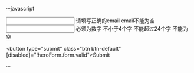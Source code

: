 ···javascript
<form #heroForm="ngForm"  (ngSubmit)="onValueChanged(heroForm)">
  <div class="form-group" [ngClass]="{'has-error': name.errors && (name.dirty || name.touched)}">
      <input type="text" id="name" class="form-control"
           required [pattern]="v.email"
           name="name" ngModel
           #name="ngModel" >
      <span class="help-block" *ngIf="name.errors?.pattern">请填写正确的email</span>
      <span class="help-block" *ngIf="name.errors?.required">email不能为空</span>
  </div>

  <div class="form-group" [ngClass]="{'has-error': number.errors && (number.dirty || number.touched)}">
      <input type="text" id="number" class="form-control"
           required [pattern]="v.number"
           minlength="4" maxlength="24"
           name="number" ngModel
           #number="ngModel" >
      <span class="help-block" *ngIf="number.errors?.pattern">必须为数字</span>
      <span class="help-block" *ngIf="number.errors?.minlength">不小于4个字</span>
      <span class="help-block" *ngIf="number.errors?.maxlength">不能超过24个字</span>
      <span class="help-block" *ngIf="number.errors?.required">不能为空</span>
  </div>

  <button type="submit" class="btn btn-default"
             [disabled]="!heroForm.form.valid">Submit</button>

</form>

···